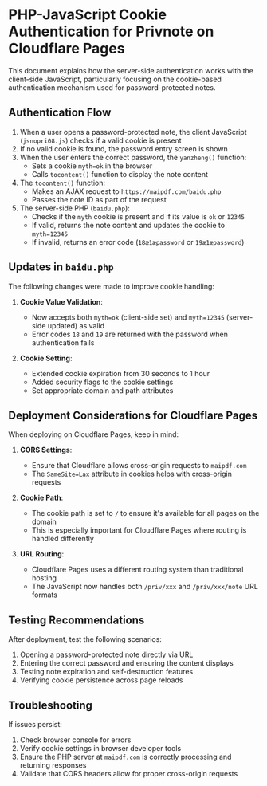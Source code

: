 # PHP-JavaScript Cookie Authentication for Privnote on Cloudflare Pages

This document explains how the server-side authentication works with the client-side JavaScript, particularly focusing on the cookie-based authentication mechanism used for password-protected notes.

## Authentication Flow

1. When a user opens a password-protected note, the client JavaScript (`jsnopri08.js`) checks if a valid cookie is present
2. If no valid cookie is found, the password entry screen is shown
3. When the user enters the correct password, the `yanzheng()` function:
   - Sets a cookie `myth=ok` in the browser
   - Calls `tocontent()` function to display the note content
4. The `tocontent()` function:
   - Makes an AJAX request to `https://maipdf.com/baidu.php`
   - Passes the note ID as part of the request
5. The server-side PHP (`baidu.php`):
   - Checks if the `myth` cookie is present and if its value is `ok` or `12345`
   - If valid, returns the note content and updates the cookie to `myth=12345`
   - If invalid, returns an error code (`18æ1æpassword` or `19æ1æpassword`)

## Updates in `baidu.php`

The following changes were made to improve cookie handling:

1. **Cookie Value Validation**:
   - Now accepts both `myth=ok` (client-side set) and `myth=12345` (server-side updated) as valid
   - Error codes `18` and `19` are returned with the password when authentication fails

2. **Cookie Setting**:
   - Extended cookie expiration from 30 seconds to 1 hour
   - Added security flags to the cookie settings
   - Set appropriate domain and path attributes

## Deployment Considerations for Cloudflare Pages

When deploying on Cloudflare Pages, keep in mind:

1. **CORS Settings**:
   - Ensure that Cloudflare allows cross-origin requests to `maipdf.com`
   - The `SameSite=Lax` attribute in cookies helps with cross-origin requests

2. **Cookie Path**:
   - The cookie path is set to `/` to ensure it's available for all pages on the domain
   - This is especially important for Cloudflare Pages where routing is handled differently

3. **URL Routing**:
   - Cloudflare Pages uses a different routing system than traditional hosting
   - The JavaScript now handles both `/priv/xxx` and `/priv/xxx/note` URL formats

## Testing Recommendations

After deployment, test the following scenarios:

1. Opening a password-protected note directly via URL
2. Entering the correct password and ensuring the content displays
3. Testing note expiration and self-destruction features
4. Verifying cookie persistence across page reloads

## Troubleshooting

If issues persist:

1. Check browser console for errors
2. Verify cookie settings in browser developer tools
3. Ensure the PHP server at `maipdf.com` is correctly processing and returning responses
4. Validate that CORS headers allow for proper cross-origin requests
